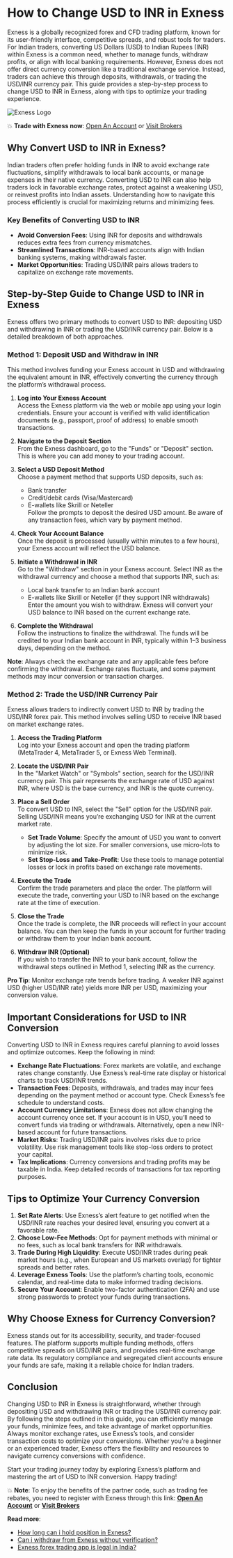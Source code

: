 # How to Change USD to INR in Exness

Exness is a globally recognized forex and CFD trading platform, known for its user-friendly interface, competitive spreads, and robust tools for traders. For Indian traders, converting US Dollars (USD) to Indian Rupees (INR) within Exness is a common need, whether to manage funds, withdraw profits, or align with local banking requirements. However, Exness does not offer direct currency conversion like a traditional exchange service. Instead, traders can achieve this through deposits, withdrawals, or trading the USD/INR currency pair. This guide provides a step-by-step process to change USD to INR in Exness, along with tips to optimize your trading experience.

![Exness Logo](https://d3dpet1g0ty5ed.cloudfront.net/EN_CON__20SSA_20_Maximum_speed_800x800.jpg)

💥 **Trade with Exness now**: [Open An Account](https://one.exnesstrack.org/boarding/sign-up/a/89rj8di4n7) or [Visit Brokers](https://one.exnesstrack.org/a/89rj8di4n7)

## Why Convert USD to INR in Exness?

Indian traders often prefer holding funds in INR to avoid exchange rate fluctuations, simplify withdrawals to local bank accounts, or manage expenses in their native currency. Converting USD to INR can also help traders lock in favorable exchange rates, protect against a weakening USD, or reinvest profits into Indian assets. Understanding how to navigate this process efficiently is crucial for maximizing returns and minimizing fees.

### Key Benefits of Converting USD to INR
- **Avoid Conversion Fees**: Using INR for deposits and withdrawals reduces extra fees from currency mismatches.
- **Streamlined Transactions**: INR-based accounts align with Indian banking systems, making withdrawals faster.
- **Market Opportunities**: Trading USD/INR pairs allows traders to capitalize on exchange rate movements.

## Step-by-Step Guide to Change USD to INR in Exness

Exness offers two primary methods to convert USD to INR: depositing USD and withdrawing in INR or trading the USD/INR currency pair. Below is a detailed breakdown of both approaches.

### Method 1: Deposit USD and Withdraw in INR

This method involves funding your Exness account in USD and withdrawing the equivalent amount in INR, effectively converting the currency through the platform’s withdrawal process.

1. **Log into Your Exness Account**  
   Access the Exness platform via the web or mobile app using your login credentials. Ensure your account is verified with valid identification documents (e.g., passport, proof of address) to enable smooth transactions.

2. **Navigate to the Deposit Section**  
   From the Exness dashboard, go to the "Funds" or "Deposit" section. This is where you can add money to your trading account.

3. **Select a USD Deposit Method**  
   Choose a payment method that supports USD deposits, such as:
   - Bank transfer
   - Credit/debit cards (Visa/Mastercard)
   - E-wallets like Skrill or Neteller  
   Follow the prompts to deposit the desired USD amount. Be aware of any transaction fees, which vary by payment method.

4. **Check Your Account Balance**  
   Once the deposit is processed (usually within minutes to a few hours), your Exness account will reflect the USD balance.

5. **Initiate a Withdrawal in INR**  
   Go to the "Withdraw" section in your Exness account. Select INR as the withdrawal currency and choose a method that supports INR, such as:
   - Local bank transfer to an Indian bank account
   - E-wallets like Skrill or Neteller (if they support INR withdrawals)  
   Enter the amount you wish to withdraw. Exness will convert your USD balance to INR based on the current exchange rate.

6. **Complete the Withdrawal**  
   Follow the instructions to finalize the withdrawal. The funds will be credited to your Indian bank account in INR, typically within 1–3 business days, depending on the method.

**Note**: Always check the exchange rate and any applicable fees before confirming the withdrawal. Exchange rates fluctuate, and some payment methods may incur conversion or transaction charges.

### Method 2: Trade the USD/INR Currency Pair

Exness allows traders to indirectly convert USD to INR by trading the USD/INR forex pair. This method involves selling USD to receive INR based on market exchange rates.

1. **Access the Trading Platform**  
   Log into your Exness account and open the trading platform (MetaTrader 4, MetaTrader 5, or Exness Web Terminal).

2. **Locate the USD/INR Pair**  
   In the "Market Watch" or "Symbols" section, search for the USD/INR currency pair. This pair represents the exchange rate of USD against INR, where USD is the base currency, and INR is the quote currency.

3. **Place a Sell Order**  
   To convert USD to INR, select the "Sell" option for the USD/INR pair. Selling USD/INR means you’re exchanging USD for INR at the current market rate.  
   - **Set Trade Volume**: Specify the amount of USD you want to convert by adjusting the lot size. For smaller conversions, use micro-lots to minimize risk.
   - **Set Stop-Loss and Take-Profit**: Use these tools to manage potential losses or lock in profits based on exchange rate movements.

4. **Execute the Trade**  
   Confirm the trade parameters and place the order. The platform will execute the trade, converting your USD to INR based on the exchange rate at the time of execution.

5. **Close the Trade**  
   Once the trade is complete, the INR proceeds will reflect in your account balance. You can then keep the funds in your account for further trading or withdraw them to your Indian bank account.

6. **Withdraw INR (Optional)**  
   If you wish to transfer the INR to your bank account, follow the withdrawal steps outlined in Method 1, selecting INR as the currency.

**Pro Tip**: Monitor exchange rate trends before trading. A weaker INR against USD (higher USD/INR rate) yields more INR per USD, maximizing your conversion value.

## Important Considerations for USD to INR Conversion

Converting USD to INR in Exness requires careful planning to avoid losses and optimize outcomes. Keep the following in mind:

- **Exchange Rate Fluctuations**: Forex markets are volatile, and exchange rates change constantly. Use Exness’s real-time rate display or historical charts to track USD/INR trends.
- **Transaction Fees**: Deposits, withdrawals, and trades may incur fees depending on the payment method or account type. Check Exness’s fee schedule to understand costs.
- **Account Currency Limitations**: Exness does not allow changing the account currency once set. If your account is in USD, you’ll need to convert funds via trading or withdrawals. Alternatively, open a new INR-based account for future transactions.
- **Market Risks**: Trading USD/INR pairs involves risks due to price volatility. Use risk management tools like stop-loss orders to protect your capital.
- **Tax Implications**: Currency conversions and trading profits may be taxable in India. Keep detailed records of transactions for tax reporting purposes.

## Tips to Optimize Your Currency Conversion

1. **Set Rate Alerts**: Use Exness’s alert feature to get notified when the USD/INR rate reaches your desired level, ensuring you convert at a favorable rate.
2. **Choose Low-Fee Methods**: Opt for payment methods with minimal or no fees, such as local bank transfers for INR withdrawals.
3. **Trade During High Liquidity**: Execute USD/INR trades during peak market hours (e.g., when European and US markets overlap) for tighter spreads and better rates.
4. **Leverage Exness Tools**: Use the platform’s charting tools, economic calendar, and real-time data to make informed trading decisions.
5. **Secure Your Account**: Enable two-factor authentication (2FA) and use strong passwords to protect your funds during transactions.

## Why Choose Exness for Currency Conversion?

Exness stands out for its accessibility, security, and trader-focused features. The platform supports multiple funding methods, offers competitive spreads on USD/INR pairs, and provides real-time exchange rate data. Its regulatory compliance and segregated client accounts ensure your funds are safe, making it a reliable choice for Indian traders.

## Conclusion

Changing USD to INR in Exness is straightforward, whether through depositing USD and withdrawing INR or trading the USD/INR currency pair. By following the steps outlined in this guide, you can efficiently manage your funds, minimize fees, and take advantage of market opportunities. Always monitor exchange rates, use Exness’s tools, and consider transaction costs to optimize your conversions. Whether you’re a beginner or an experienced trader, Exness offers the flexibility and resources to navigate currency conversions with confidence.

Start your trading journey today by exploring Exness’s platform and mastering the art of USD to INR conversion. Happy trading!

💥 **Note**: To enjoy the benefits of the partner code, such as trading fee rebates, you need to register with Exness through this link: **[Open An Account](https://one.exnesstrack.org/boarding/sign-up/a/89rj8di4n7)** or **[Visit Brokers](https://one.exnesstrack.org/a/89rj8di4n7)**

**Read more**:
- [How long can i hold position in Exness?](https://github.com/AlexMic9/Exness/blob/main/How%20Long%20Can%20I%20Hold%20Position%20in%20Exness%3F.md)
- [Can i withdraw from Exness without verification?](https://github.com/AlexMic9/Exness/blob/main/Can%20i%20withdraw%20from%20Exness%20without%20verification%3F.md)
- [Exness forex trading app is legal in India?](https://github.com/AlexMic9/Exness/blob/main/Exness%20forex%20trading%20app%20is%20legal%20in%20India%3F.md)
